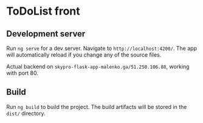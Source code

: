 # ToDoList front

## Development server

Run `ng serve` for a dev server. Navigate to `http://localhost:4200/`. The app will automatically reload if you change any of the source files.

Actual backend on `skypro-flask-app-malenko.ga/51.250.106.88`, working with port 80.

## Build

Run `ng build` to build the project. The build artifacts will be stored in the `dist/` directory.
